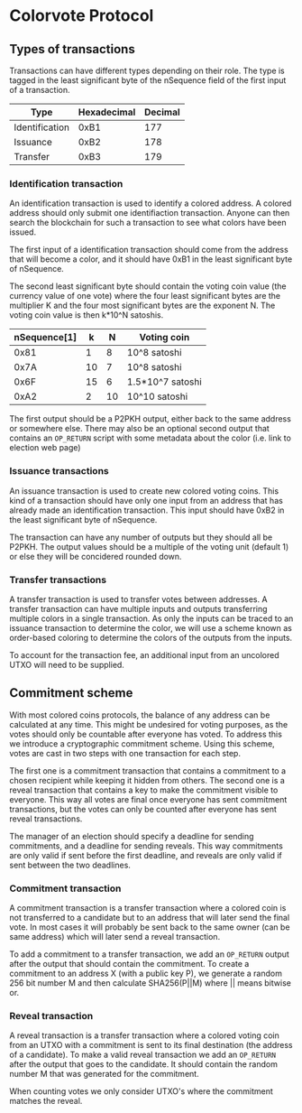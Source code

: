 # Colorvote Protocol 


## Types of transactions

Transactions can have different types depending on their role. The type is
tagged in the least significant byte of the nSequence field of the first input
of a transaction.

|Type|Hexadecimal|Decimal|
|-|-|-|
|Identification|0xB1|177|
|Issuance|0xB2|178|
|Transfer|0xB3|179|

### Identification transaction

An identification transaction is used to identify a colored address. A colored
address should only submit one identifiaction transaction. Anyone can then
search the blockchain for such a transaction to see what colors have been
issued.

The first input of a identification transaction should come from the address
that will become a color, and it should have 0xB1 in the least significant byte
of nSequence. 

The second least significant byte should contain the voting coin value (the
currency value of one vote) where the four least significant bytes are the
multiplier K and the four most significant bytes are the exponent N. The voting
coin value is then k*10^N satoshis.

|nSequence[1]|k|N|Voting coin|
|-|-|-|-|
|0x81|1|8|10^8 satoshi|
|0x7A|10|7|10^8 satoshi|
|0x6F|15|6|1.5*10^7 satoshi|
|0xA2|2|10|10^10 satoshi|

The first output should be a P2PKH output, either back to the same address or
somewhere else. There may also be an optional second output that contains an
`OP_RETURN` script with some metadata about the color (i.e. link to election web
page)

### Issuance transactions

An issuance transaction is used to create new colored voting coins. This kind of
a transaction should have only one input from an address that has already made
an identification transaction. This input should have 0xB2 in the least
significant byte of nSequence.

The transaction can have any number of outputs but they should all be P2PKH. The
output values should be a multiple of the voting unit (default 1) or else they
will be concidered rounded down.

### Transfer transactions

A transfer transaction is used to transfer votes between addresses. A transfer
transaction can have multiple inputs and outputs transferring multiple colors in
a single transaction. As only the inputs can be traced to an issuance
transaction to determine the color, we will use a scheme known as order-based
coloring to determine the colors of the outputs from the inputs.

To account for the transaction fee, an additional input from an uncolored UTXO
will need to be supplied.

## Commitment scheme

With most colored coins protocols, the balance of any address can be calculated
at any time. This might be undesired for voting purposes, as the votes should
only be countable after everyone has voted. To address this we introduce a
cryptographic commitment scheme. Using this scheme, votes are cast in two steps
with one transaction for each step.

The first one is a commitment transaction that contains a commitment to a chosen
recipient while keeping it hidden from others. The second one is a reveal
transaction that contains a key to make the commitment visible to everyone. This
way all votes are final once everyone has sent commitment transactions, but the
votes can only be counted after everyone has sent reveal transactions.

The manager of an election should specify a deadline for sending commitments,
and a deadline for sending reveals. This way commitments are only valid if sent
before the first deadline, and reveals are only valid if sent between the two
deadlines.

### Commitment transaction

A commitment transaction is a transfer transaction where a colored coin is not
transferred to a candidate but to an address that will later send the final
vote. In most cases it will probably be sent back to the same owner (can be same
address) which will later send a reveal transaction.

To add a commitment to a transfer transaction, we add an `OP_RETURN` output
after the output that should contain the commitment. To create a commitment to
an address X (with a public key P), we generate a random 256 bit number M and
then calculate SHA256(P||M) where || means bitwise or.

### Reveal transaction

A reveal transaction is a transfer transaction where a colored voting coin from
an UTXO with a commitment is sent to its final destination (the address of a
candidate). To make a valid reveal transaction we add an `OP_RETURN` after the
output that goes to the candidate. It should contain the random number M that
was generated for the commitment.

When counting votes we only consider UTXO's where the commitment matches the
reveal.
